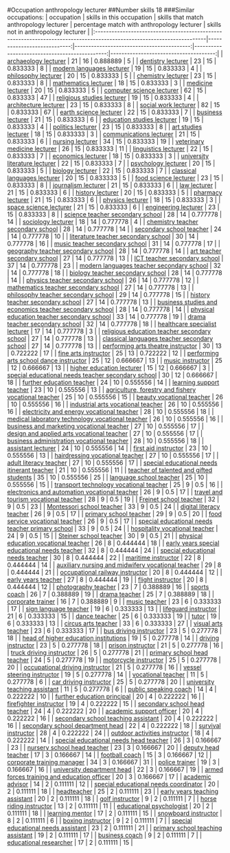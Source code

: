 #Occupation anthropology lecturer
##Number skills 18
###Similar occupations:
| occupation                                                                                                            |   skills in this occupation |   skills that match anthropology lecturer |   percentage match with anthropology lecturer |   skills not in anthropology lecturer |
|:----------------------------------------------------------------------------------------------------------------------|----------------------------:|------------------------------------------:|----------------------------------------------:|--------------------------------------:|
| [archaeology lecturer](archaeology_lecturer.md)                                                                       |                          21 |                                        16 |                                      0.888889 |                                     5 |
| [dentistry lecturer](dentistry_lecturer.md)                                                                           |                          23 |                                        15 |                                      0.833333 |                                     8 |
| [modern languages lecturer](modern_languages_lecturer.md)                                                             |                          19 |                                        15 |                                      0.833333 |                                     4 |
| [philosophy lecturer](philosophy_lecturer.md)                                                                         |                          20 |                                        15 |                                      0.833333 |                                     5 |
| [chemistry lecturer](chemistry_lecturer.md)                                                                           |                          23 |                                        15 |                                      0.833333 |                                     8 |
| [mathematics lecturer](mathematics_lecturer.md)                                                                       |                          18 |                                        15 |                                      0.833333 |                                     3 |
| [medicine lecturer](medicine_lecturer.md)                                                                             |                          20 |                                        15 |                                      0.833333 |                                     5 |
| [computer science lecturer](computer_science_lecturer.md)                                                             |                          62 |                                        15 |                                      0.833333 |                                    47 |
| [religious studies lecturer](religious_studies_lecturer.md)                                                           |                          19 |                                        15 |                                      0.833333 |                                     4 |
| [architecture lecturer](architecture_lecturer.md)                                                                     |                          23 |                                        15 |                                      0.833333 |                                     8 |
| [social work lecturer](social_work_lecturer.md)                                                                       |                          82 |                                        15 |                                      0.833333 |                                    67 |
| [earth science lecturer](earth_science_lecturer.md)                                                                   |                          22 |                                        15 |                                      0.833333 |                                     7 |
| [business lecturer](business_lecturer.md)                                                                             |                          21 |                                        15 |                                      0.833333 |                                     6 |
| [education studies lecturer](education_studies_lecturer.md)                                                           |                          19 |                                        15 |                                      0.833333 |                                     4 |
| [politics lecturer](politics_lecturer.md)                                                                             |                          23 |                                        15 |                                      0.833333 |                                     8 |
| [art studies lecturer](art_studies_lecturer.md)                                                                       |                          18 |                                        15 |                                      0.833333 |                                     3 |
| [communications lecturer](communications_lecturer.md)                                                                 |                          21 |                                        15 |                                      0.833333 |                                     6 |
| [nursing lecturer](nursing_lecturer.md)                                                                               |                          34 |                                        15 |                                      0.833333 |                                    19 |
| [veterinary medicine lecturer](veterinary_medicine_lecturer.md)                                                       |                          26 |                                        15 |                                      0.833333 |                                    11 |
| [linguistics lecturer](linguistics_lecturer.md)                                                                       |                          22 |                                        15 |                                      0.833333 |                                     7 |
| [economics lecturer](economics_lecturer.md)                                                                           |                          18 |                                        15 |                                      0.833333 |                                     3 |
| [university literature lecturer](university_literature_lecturer.md)                                                   |                          22 |                                        15 |                                      0.833333 |                                     7 |
| [psychology lecturer](psychology_lecturer.md)                                                                         |                          20 |                                        15 |                                      0.833333 |                                     5 |
| [biology lecturer](biology_lecturer.md)                                                                               |                          22 |                                        15 |                                      0.833333 |                                     7 |
| [classical languages lecturer](classical_languages_lecturer.md)                                                       |                          20 |                                        15 |                                      0.833333 |                                     5 |
| [food science lecturer](food_science_lecturer.md)                                                                     |                          23 |                                        15 |                                      0.833333 |                                     8 |
| [journalism lecturer](journalism_lecturer.md)                                                                         |                          21 |                                        15 |                                      0.833333 |                                     6 |
| [law lecturer](law_lecturer.md)                                                                                       |                          21 |                                        15 |                                      0.833333 |                                     6 |
| [history lecturer](history_lecturer.md)                                                                               |                          20 |                                        15 |                                      0.833333 |                                     5 |
| [pharmacy lecturer](pharmacy_lecturer.md)                                                                             |                          21 |                                        15 |                                      0.833333 |                                     6 |
| [physics lecturer](physics_lecturer.md)                                                                               |                          18 |                                        15 |                                      0.833333 |                                     3 |
| [space science lecturer](space_science_lecturer.md)                                                                   |                          21 |                                        15 |                                      0.833333 |                                     6 |
| [engineering lecturer](engineering_lecturer.md)                                                                       |                          23 |                                        15 |                                      0.833333 |                                     8 |
| [science teacher secondary school](science_teacher_secondary_school.md)                                               |                          28 |                                        14 |                                      0.777778 |                                    14 |
| [sociology lecturer](sociology_lecturer.md)                                                                           |                          18 |                                        14 |                                      0.777778 |                                     4 |
| [chemistry teacher secondary school](chemistry_teacher_secondary_school.md)                                           |                          28 |                                        14 |                                      0.777778 |                                    14 |
| [secondary school teacher](secondary_school_teacher.md)                                                               |                          24 |                                        14 |                                      0.777778 |                                    10 |
| [literature teacher secondary school](literature_teacher_secondary_school.md)                                         |                          30 |                                        14 |                                      0.777778 |                                    16 |
| [music teacher secondary school](music_teacher_secondary_school.md)                                                   |                          31 |                                        14 |                                      0.777778 |                                    17 |
| [geography teacher secondary school](geography_teacher_secondary_school.md)                                           |                          28 |                                        14 |                                      0.777778 |                                    14 |
| [art teacher secondary school](art_teacher_secondary_school.md)                                                       |                          27 |                                        14 |                                      0.777778 |                                    13 |
| [ICT teacher secondary school](ICT_teacher_secondary_school.md)                                                       |                          37 |                                        14 |                                      0.777778 |                                    23 |
| [modern languages teacher secondary school](modern_languages_teacher_secondary_school.md)                             |                          32 |                                        14 |                                      0.777778 |                                    18 |
| [biology teacher secondary school](biology_teacher_secondary_school.md)                                               |                          28 |                                        14 |                                      0.777778 |                                    14 |
| [physics teacher secondary school](physics_teacher_secondary_school.md)                                               |                          26 |                                        14 |                                      0.777778 |                                    12 |
| [mathematics teacher secondary school](mathematics_teacher_secondary_school.md)                                       |                          27 |                                        14 |                                      0.777778 |                                    13 |
| [philosophy teacher secondary school](philosophy_teacher_secondary_school.md)                                         |                          29 |                                        14 |                                      0.777778 |                                    15 |
| [history teacher secondary school](history_teacher_secondary_school.md)                                               |                          27 |                                        14 |                                      0.777778 |                                    13 |
| [business studies and economics teacher secondary school](business_studies_and_economics_teacher_secondary_school.md) |                          28 |                                        14 |                                      0.777778 |                                    14 |
| [physical education teacher secondary school](physical_education_teacher_secondary_school.md)                         |                          33 |                                        14 |                                      0.777778 |                                    19 |
| [drama teacher secondary school](drama_teacher_secondary_school.md)                                                   |                          32 |                                        14 |                                      0.777778 |                                    18 |
| [healthcare specialist lecturer](healthcare_specialist_lecturer.md)                                                   |                          17 |                                        14 |                                      0.777778 |                                     3 |
| [religious education teacher secondary school](religious_education_teacher_secondary_school.md)                       |                          27 |                                        14 |                                      0.777778 |                                    13 |
| [classical languages teacher secondary school](classical_languages_teacher_secondary_school.md)                       |                          27 |                                        14 |                                      0.777778 |                                    13 |
| [performing arts theatre instructor](performing_arts_theatre_instructor.md)                                           |                          30 |                                        13 |                                      0.722222 |                                    17 |
| [fine arts instructor](fine_arts_instructor.md)                                                                       |                          25 |                                        13 |                                      0.722222 |                                    12 |
| [performing arts school dance instructor](performing_arts_school_dance_instructor.md)                                 |                          25 |                                        12 |                                      0.666667 |                                    13 |
| [music instructor](music_instructor.md)                                                                               |                          25 |                                        12 |                                      0.666667 |                                    13 |
| [higher education lecturer](higher_education_lecturer.md)                                                             |                          15 |                                        12 |                                      0.666667 |                                     3 |
| [special educational needs teacher secondary school](special_educational_needs_teacher_secondary_school.md)           |                          30 |                                        12 |                                      0.666667 |                                    18 |
| [further education teacher](further_education_teacher.md)                                                             |                          24 |                                        10 |                                      0.555556 |                                    14 |
| [learning support teacher](learning_support_teacher.md)                                                               |                          23 |                                        10 |                                      0.555556 |                                    13 |
| [agriculture, forestry and fishery vocational teacher](agriculture,_forestry_and_fishery_vocational_teacher.md)       |                          25 |                                        10 |                                      0.555556 |                                    15 |
| [beauty vocational teacher](beauty_vocational_teacher.md)                                                             |                          26 |                                        10 |                                      0.555556 |                                    16 |
| [industrial arts vocational teacher](industrial_arts_vocational_teacher.md)                                           |                          26 |                                        10 |                                      0.555556 |                                    16 |
| [electricity and energy vocational teacher](electricity_and_energy_vocational_teacher.md)                             |                          28 |                                        10 |                                      0.555556 |                                    18 |
| [medical laboratory technology vocational teacher](medical_laboratory_technology_vocational_teacher.md)               |                          26 |                                        10 |                                      0.555556 |                                    16 |
| [business and marketing vocational teacher](business_and_marketing_vocational_teacher.md)                             |                          27 |                                        10 |                                      0.555556 |                                    17 |
| [design and applied arts vocational teacher](design_and_applied_arts_vocational_teacher.md)                           |                          27 |                                        10 |                                      0.555556 |                                    17 |
| [business administration vocational teacher](business_administration_vocational_teacher.md)                           |                          28 |                                        10 |                                      0.555556 |                                    18 |
| [assistant lecturer](assistant_lecturer.md)                                                                           |                          24 |                                        10 |                                      0.555556 |                                    14 |
| [first aid instructor](first_aid_instructor.md)                                                                       |                          23 |                                        10 |                                      0.555556 |                                    13 |
| [hairdressing vocational teacher](hairdressing_vocational_teacher.md)                                                 |                          27 |                                        10 |                                      0.555556 |                                    17 |
| [adult literacy teacher](adult_literacy_teacher.md)                                                                   |                          27 |                                        10 |                                      0.555556 |                                    17 |
| [special educational needs itinerant teacher](special_educational_needs_itinerant_teacher.md)                         |                          21 |                                        10 |                                      0.555556 |                                    11 |
| [teacher of talented and gifted students](teacher_of_talented_and_gifted_students.md)                                 |                          35 |                                        10 |                                      0.555556 |                                    25 |
| [language school teacher](language_school_teacher.md)                                                                 |                          25 |                                        10 |                                      0.555556 |                                    15 |
| [transport technology vocational teacher](transport_technology_vocational_teacher.md)                                 |                          25 |                                         9 |                                      0.5      |                                    16 |
| [electronics and automation vocational teacher](electronics_and_automation_vocational_teacher.md)                     |                          26 |                                         9 |                                      0.5      |                                    17 |
| [travel and tourism vocational teacher](travel_and_tourism_vocational_teacher.md)                                     |                          28 |                                         9 |                                      0.5      |                                    19 |
| [Freinet school teacher](Freinet_school_teacher.md)                                                                   |                          32 |                                         9 |                                      0.5      |                                    23 |
| [Montessori school teacher](Montessori_school_teacher.md)                                                             |                          33 |                                         9 |                                      0.5      |                                    24 |
| [digital literacy teacher](digital_literacy_teacher.md)                                                               |                          26 |                                         9 |                                      0.5      |                                    17 |
| [primary school teacher](primary_school_teacher.md)                                                                   |                          29 |                                         9 |                                      0.5      |                                    20 |
| [food service vocational teacher](food_service_vocational_teacher.md)                                                 |                          26 |                                         9 |                                      0.5      |                                    17 |
| [special educational needs teacher primary school](special_educational_needs_teacher_primary_school.md)               |                          33 |                                         9 |                                      0.5      |                                    24 |
| [hospitality vocational teacher](hospitality_vocational_teacher.md)                                                   |                          24 |                                         9 |                                      0.5      |                                    15 |
| [Steiner school teacher](Steiner_school_teacher.md)                                                                   |                          30 |                                         9 |                                      0.5      |                                    21 |
| [physical education vocational teacher](physical_education_vocational_teacher.md)                                     |                          26 |                                         8 |                                      0.444444 |                                    18 |
| [early years special educational needs teacher](early_years_special_educational_needs_teacher.md)                     |                          32 |                                         8 |                                      0.444444 |                                    24 |
| [special educational needs teacher](special_educational_needs_teacher.md)                                             |                          30 |                                         8 |                                      0.444444 |                                    22 |
| [maritime instructor](maritime_instructor.md)                                                                         |                          22 |                                         8 |                                      0.444444 |                                    14 |
| [auxiliary nursing and midwifery vocational teacher](auxiliary_nursing_and_midwifery_vocational_teacher.md)           |                          29 |                                         8 |                                      0.444444 |                                    21 |
| [occupational railway instructor](occupational_railway_instructor.md)                                                 |                          20 |                                         8 |                                      0.444444 |                                    12 |
| [early years teacher](early_years_teacher.md)                                                                         |                          27 |                                         8 |                                      0.444444 |                                    19 |
| [flight instructor](flight_instructor.md)                                                                             |                          20 |                                         8 |                                      0.444444 |                                    12 |
| [photography teacher](photography_teacher.md)                                                                         |                          23 |                                         7 |                                      0.388889 |                                    16 |
| [sports coach](sports_coach.md)                                                                                       |                          26 |                                         7 |                                      0.388889 |                                    19 |
| [drama teacher](drama_teacher.md)                                                                                     |                          25 |                                         7 |                                      0.388889 |                                    18 |
| [corporate trainer](corporate_trainer.md)                                                                             |                          16 |                                         7 |                                      0.388889 |                                     9 |
| [music teacher](music_teacher.md)                                                                                     |                          23 |                                         6 |                                      0.333333 |                                    17 |
| [sign language teacher](sign_language_teacher.md)                                                                     |                          19 |                                         6 |                                      0.333333 |                                    13 |
| [lifeguard instructor](lifeguard_instructor.md)                                                                       |                          21 |                                         6 |                                      0.333333 |                                    15 |
| [dance teacher](dance_teacher.md)                                                                                     |                          25 |                                         6 |                                      0.333333 |                                    19 |
| [tutor](tutor.md)                                                                                                     |                          19 |                                         6 |                                      0.333333 |                                    13 |
| [circus arts teacher](circus_arts_teacher.md)                                                                         |                          33 |                                         6 |                                      0.333333 |                                    27 |
| [visual arts teacher](visual_arts_teacher.md)                                                                         |                          23 |                                         6 |                                      0.333333 |                                    17 |
| [bus driving instructor](bus_driving_instructor.md)                                                                   |                          23 |                                         5 |                                      0.277778 |                                    18 |
| [head of higher education institutions](head_of_higher_education_institutions.md)                                     |                          19 |                                         5 |                                      0.277778 |                                    14 |
| [driving instructor](driving_instructor.md)                                                                           |                          23 |                                         5 |                                      0.277778 |                                    18 |
| [prison instructor](prison_instructor.md)                                                                             |                          21 |                                         5 |                                      0.277778 |                                    16 |
| [truck driving instructor](truck_driving_instructor.md)                                                               |                          26 |                                         5 |                                      0.277778 |                                    21 |
| [primary school head teacher](primary_school_head_teacher.md)                                                         |                          24 |                                         5 |                                      0.277778 |                                    19 |
| [motorcycle instructor](motorcycle_instructor.md)                                                                     |                          25 |                                         5 |                                      0.277778 |                                    20 |
| [occupational driving instructor](occupational_driving_instructor.md)                                                 |                          21 |                                         5 |                                      0.277778 |                                    16 |
| [vessel steering instructor](vessel_steering_instructor.md)                                                           |                          19 |                                         5 |                                      0.277778 |                                    14 |
| [vocational teacher](vocational_teacher.md)                                                                           |                          11 |                                         5 |                                      0.277778 |                                     6 |
| [car driving instructor](car_driving_instructor.md)                                                                   |                          25 |                                         5 |                                      0.277778 |                                    20 |
| [university teaching assistant](university_teaching_assistant.md)                                                     |                          11 |                                         5 |                                      0.277778 |                                     6 |
| [public speaking coach](public_speaking_coach.md)                                                                     |                          14 |                                         4 |                                      0.222222 |                                    10 |
| [further education principal](further_education_principal.md)                                                         |                          20 |                                         4 |                                      0.222222 |                                    16 |
| [firefighter instructor](firefighter_instructor.md)                                                                   |                          19 |                                         4 |                                      0.222222 |                                    15 |
| [secondary school head teacher](secondary_school_head_teacher.md)                                                     |                          24 |                                         4 |                                      0.222222 |                                    20 |
| [academic support officer](academic_support_officer.md)                                                               |                          20 |                                         4 |                                      0.222222 |                                    16 |
| [secondary school teaching assistant](secondary_school_teaching_assistant.md)                                         |                          20 |                                         4 |                                      0.222222 |                                    16 |
| [secondary school department head](secondary_school_department_head.md)                                               |                          22 |                                         4 |                                      0.222222 |                                    18 |
| [survival instructor](survival_instructor.md)                                                                         |                          28 |                                         4 |                                      0.222222 |                                    24 |
| [outdoor activities instructor](outdoor_activities_instructor.md)                                                     |                          18 |                                         4 |                                      0.222222 |                                    14 |
| [special educational needs head teacher](special_educational_needs_head_teacher.md)                                   |                          26 |                                         3 |                                      0.166667 |                                    23 |
| [nursery school head teacher](nursery_school_head_teacher.md)                                                         |                          23 |                                         3 |                                      0.166667 |                                    20 |
| [deputy head teacher](deputy_head_teacher.md)                                                                         |                          17 |                                         3 |                                      0.166667 |                                    14 |
| [football coach](football_coach.md)                                                                                   |                          15 |                                         3 |                                      0.166667 |                                    12 |
| [corporate training manager](corporate_training_manager.md)                                                           |                          34 |                                         3 |                                      0.166667 |                                    31 |
| [police trainer](police_trainer.md)                                                                                   |                          19 |                                         3 |                                      0.166667 |                                    16 |
| [university department head](university_department_head.md)                                                           |                          22 |                                         3 |                                      0.166667 |                                    19 |
| [armed forces training and education officer](armed_forces_training_and_education_officer.md)                         |                          20 |                                         3 |                                      0.166667 |                                    17 |
| [academic advisor](academic_advisor.md)                                                                               |                          14 |                                         2 |                                      0.111111 |                                    12 |
| [special educational needs coordinator](special_educational_needs_coordinator.md)                                     |                          20 |                                         2 |                                      0.111111 |                                    18 |
| [headteacher](headteacher.md)                                                                                         |                          25 |                                         2 |                                      0.111111 |                                    23 |
| [early years teaching assistant](early_years_teaching_assistant.md)                                                   |                          20 |                                         2 |                                      0.111111 |                                    18 |
| [golf instructor](golf_instructor.md)                                                                                 |                           9 |                                         2 |                                      0.111111 |                                     7 |
| [horse riding instructor](horse_riding_instructor.md)                                                                 |                          13 |                                         2 |                                      0.111111 |                                    11 |
| [educational psychologist](educational_psychologist.md)                                                               |                          20 |                                         2 |                                      0.111111 |                                    18 |
| [learning mentor](learning_mentor.md)                                                                                 |                          17 |                                         2 |                                      0.111111 |                                    15 |
| [snowboard instructor](snowboard_instructor.md)                                                                       |                           8 |                                         2 |                                      0.111111 |                                     6 |
| [boxing instructor](boxing_instructor.md)                                                                             |                           9 |                                         2 |                                      0.111111 |                                     7 |
| [special educational needs assistant](special_educational_needs_assistant.md)                                         |                          23 |                                         2 |                                      0.111111 |                                    21 |
| [primary school teaching assistant](primary_school_teaching_assistant.md)                                             |                          19 |                                         2 |                                      0.111111 |                                    17 |
| [business coach](business_coach.md)                                                                                   |                           9 |                                         2 |                                      0.111111 |                                     7 |
| [educational researcher](educational_researcher.md)                                                                   |                          17 |                                         2 |                                      0.111111 |                                    15 |
